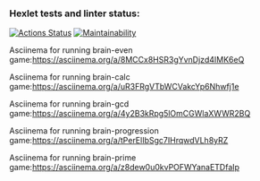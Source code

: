 ### Hexlet tests and linter status:
[![Actions Status](https://github.com/Dmitry1399/frontend-project-44/actions/workflows/hexlet-check.yml/badge.svg)](https://github.com/Dmitry1399/frontend-project-44/actions)
[![Maintainability](https://api.codeclimate.com/v1/badges/633ea65b7dbb0b0df822/maintainability)](https://codeclimate.com/github/Dmitry1399/frontend-project-44/maintainability)

Asciinema for running brain-even game:https://asciinema.org/a/8MCCx8HSR3gYvnDjzd4IMK6eQ

Asciinema for running brain-calc game:https://asciinema.org/a/uR3FRgVTbWCVakcYp6Nhwfj1e

Asciinema for running brain-gcd game:https://asciinema.org/a/4y2B3kRpg5lOmCGWlaXWWR2BQ

Asciinema for running brain-progression game:https://asciinema.org/a/tPerElIbSgc7IHrqwdVLh8yRZ

Asciinema for running brain-prime game:https://asciinema.org/a/z8dew0u0kvPOFWYanaETDfaIp
